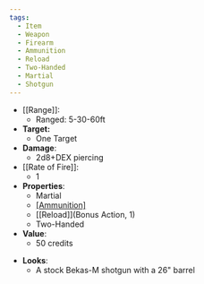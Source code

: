 ```yaml
---
tags:
  - Item
  - Weapon
  - Firearm
  - Ammunition
  - Reload
  - Two-Handed
  - Martial
  - Shotgun
---
```

- [[Range]]:
	- Ranged: 5-30-60ft
- **Target:**
	- One Target
- **Damage**:
	- 2d8+DEX piercing
- [[Rate of Fire]]:
	- 1
- **Properties**:
	- Martial
	- [[Ammunition]](3)
	- [[Reload]](Bonus Action, 1)
	- Two-Handed
- **Value**:
	- 50 credits
* **Looks**:
	* A stock Bekas-M shotgun with a 26" barrel
